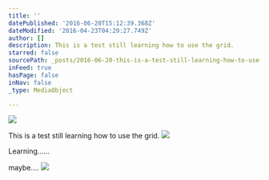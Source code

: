 ```yaml
---
title: ''
datePublished: '2016-06-20T15:12:39.368Z'
dateModified: '2016-04-23T04:29:27.749Z'
author: []
description: This is a test still learning how to use the grid.
starred: false
sourcePath: _posts/2016-06-20-this-is-a-test-still-learning-how-to-use-the-grid.md
inFeed: true
hasPage: false
inNav: false
_type: MediaObject

---
```

![](https://the-grid-user-content.s3-us-west-2.amazonaws.com/b4c3c275-3bb9-4a33-96c0-c95d347fa0e6.jpg)

This is a test still learning how to use the grid.
![](https://the-grid-user-content.s3-us-west-2.amazonaws.com/f71d6d8e-9db6-4382-bc3f-0ff84f1590a5.jpg)

Learning......

maybe....
![](https://the-grid-user-content.s3-us-west-2.amazonaws.com/3e11f08c-d37b-4fe6-9c59-cde694d99f54.jpg)